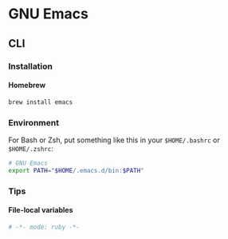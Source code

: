 # GNU Emacs

## CLI

### Installation

#### Homebrew

```sh
brew install emacs
```

### Environment

For Bash or Zsh, put something like this in your `$HOME/.bashrc` or `$HOME/.zshrc`:

```sh
# GNU Emacs
export PATH="$HOME/.emacs.d/bin:$PATH"
```

### Tips

#### File-local variables

```rb
# -*- mode: ruby -*-
```

